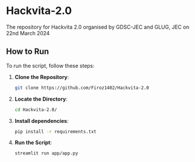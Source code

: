 # Hackvita-2.0
The repository for Hackvita 2.0 organised by GDSC-JEC and GLUG, JEC on 22nd March 2024

## How to Run

To run the script, follow these steps:

1. **Clone the Repository**:

    ```bash
    git clone https://github.com/Firoz1402/Hackvita-2.0
    
2. **Locate the Directory**:

    ```bash
    cd Hackvita-2.0/

3. **Install dependencies**:

    ```bash
    pip install -r requirements.txt

4. **Run the Script**:

    ```bash
    streamlit run app/app.py

    